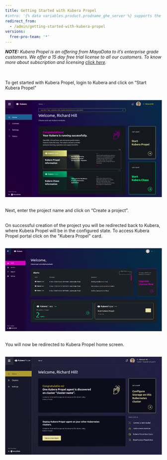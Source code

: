 ```yaml
---
title: Getting Started with Kubera Propel
#intro: '{% data variables.product.prodname_ghe_server %} supports the same powerful API available on {% data variables.product.prodname_dotcom_the_website %} as well as its own set of API endpoints.'
redirect_from:
  - /admin/getting-started-with-kubera-propel
versions:
  free-pro-team: '*'
---
```


<i>
<b>
NOTE:</b> Kubera Propel is an offering from MayaData to it’s enterprise grade customers. We offer a 15 day free trial license to all our customers.  
To know more about subscription and licensing <a href="https://kubera-docs.mayadatastaging.io/en/free-pro-team@latest/desktop">click here</a>.
</i>


<br><br>
To get started with Kubera Propel, login to Kubera and click on “Start Kubera Propel"
<br><br>

<a href="/assets/images/propel_main.png" target="_blank"><img class="image-with-border" src="/assets/images/propel_main.png"></a>
<br><br> 

Next, enter the project name and click on “Create a project”. 
<br><br>

On successful creation of the project you will be redirected back to Kubera, where Kubera Propel will be in the configured state. To access Kubera Propel portal click on  the "Kubera Propel" card.
<br><br>


<a href="/assets/images/propel_license.png" target="_blank"><img class="image-with-border" src="/assets/images/propel_license.png"></a>
<br><br>

You will now be redirected to Kubera Propel home screen.
<br><br>


<a href="/assets/images/propel1.png" target="_blank"><img class="image-with-border" src="/assets/images/propel1.png"></a>
<br><br>
